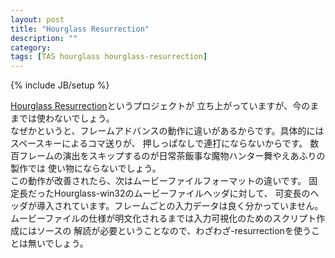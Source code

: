 ```yaml
---
layout: post
title: "Hourglass Resurrection"
description: ""
category: 
tags: [TAS hourglass hourglass-resurrection]
---
```

{% include JB/setup %}

[Hourglass Resurrection](https://code.google.com/p/hourglass-resurrection/)というプロジェクトが
立ち上がっていますが、今のままでは使わないでしょう。   
なぜかというと、フレームアドバンスの動作に違いがあるからです。具体的にはスペースキーによるコマ送りが、
押しっぱなしで連打にならないからです。
数百フレームの演出をスキップするのが日常茶飯事な魔物ハンター舞やえあふりの製作では
使い物にならないでしょう。   
この動作が改善されたら、次はムービーファイルフォーマットの違いです。
固定長だったHourglass-win32のムービーファイルヘッダに対して、
可変長のヘッダが導入されています。フレームごとの入力データは良く分かっていません。   
ムービーファイルの仕様が明文化されるまでは入力可視化のためのスクリプト作成にはソースの
解読が必要ということなので、わざわざ-resurrectionを使うことは無いでしょう。
